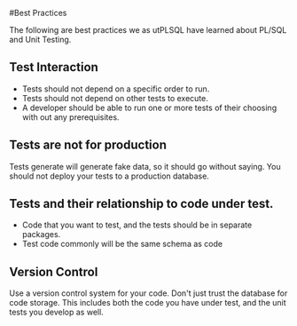 #Best Practices

The following are best practices we as utPLSQL have learned about PL/SQL and Unit Testing. 


## Test Interaction

 - Tests should not depend on a specific order to run. 
 - Tests should not depend on other tests to execute.
 - A developer should be able to run one or more tests of their choosing with out any prerequisites.

## Tests are not for production

 Tests generate will generate fake data, so it should go without saying.   You should not deploy your tests to a production database.

## Tests and their relationship to code under test.
 -  Code that you want to test, and the tests should be in separate packages.
 -  Test code commonly will be the same schema as code 
 

## Version Control

Use a version control system for your code.   Don't just trust the database for code storage.    This includes both the code you have under test, and the unit tests you develop as well.

 